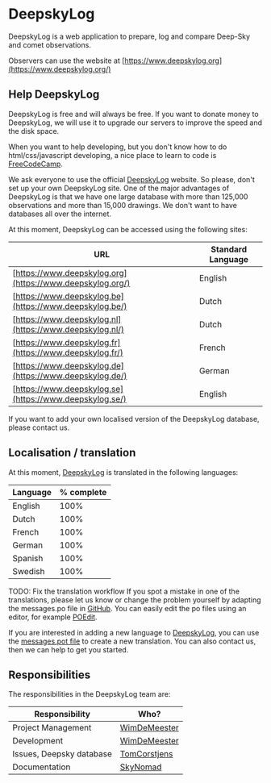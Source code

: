 # DeepskyLog

DeepskyLog is a web application to prepare, log and compare Deep-Sky and comet observations.

Observers can use the website at [https://www.deepskylog.org](https://www.deepskylog.org/)

## Help DeepskyLog

DeepskyLog is free and will always be free. If you want to donate money to DeepskyLog, we will use it to upgrade our servers to improve the speed and the disk space.

When you want to help developing, but you don't know how to do html/css/javascript developing, a nice place to learn to code is [FreeCodeCamp](http://www.freecodecamp.com/).

We ask everyone to use the official [DeepskyLog](https://www.deepskylog.org/) website. So please, don't set up your own DeepskyLog site. One of the major advantages of DeepskyLog is that we have one large database with more than 125,000 observations and more than 15,000 drawings. We don't want to have databases all over the internet.

At this moment, DeepskyLog can be accessed using the following sites:

| URL | Standard Language |
| --- | ----------------- |
| [https://www.deepskylog.org](https://www.deepskylog.org/) | English |
| [https://www.deepskylog.be](https://www.deepskylog.be/) | Dutch |
| [https://www.deepskylog.nl](https://www.deepskylog.nl/) | Dutch |
| [https://www.deepskylog.fr](https://www.deepskylog.fr/) | French |
| [https://www.deepskylog.de](https://www.deepskylog.de/) | German |
| [https://www.deepskylog.se](https://www.deepskylog.se/) | English |

If you want to add your own localised version of the DeepskyLog database, please contact us.

## Localisation / translation

At this moment, [DeepskyLog](https://www.deepskylog.org/) is translated in the following languages:

| Language | % complete |
| -------- | ---------- |
| English  | 100% |
| Dutch    | 100% |
| French   | 100% |
| German   | 100% |
| Spanish  | 100% |
| Swedish  | 100% |

TODO: Fix the translation workflow
If you spot a mistake in one of the translations, please let us know or change the problem yourself by adapting the messages.po file in [GitHub](https://github.com/DeepskyLog/DeepskyLog/tree/master/locale/). You can easily edit the po files using an editor, for example [POEdit](https://poedit.net/).

If you are interested in adding a new language to [DeepskyLog](https://www.deepskylog.org), you can use the [messages.pot file](https://github.com/DeepskyLog/DeepskyLog/tree/master/locale/messages.pot) to create a new translation. You can also contact us, then we can help to get you started.

## Responsibilities

The responsibilities in the DeepskyLog team are:

| Responsibility | Who? |
| -------------- | ---- |
| Project Management | [WimDeMeester](https://github.com/WimDeMeester) |
| Development | [WimDeMeester](https://github.com/WimDeMeester) |
| Issues, Deepsky database | [TomCorstjens](https://github.com/TomCorstjens)
| Documentation | [SkyNomad](https://github.com/SkyNomad) |

